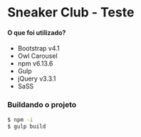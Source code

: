 # Sneaker Club - Teste

#### O que foi utilizado?

* Bootstrap v4.1
* Owl Carousel
* npm v6.13.6
* Gulp
* jQuery v3.3.1
* SaSS

### Buildando o projeto

```sh
$ npm -i
$ gulp build
```
